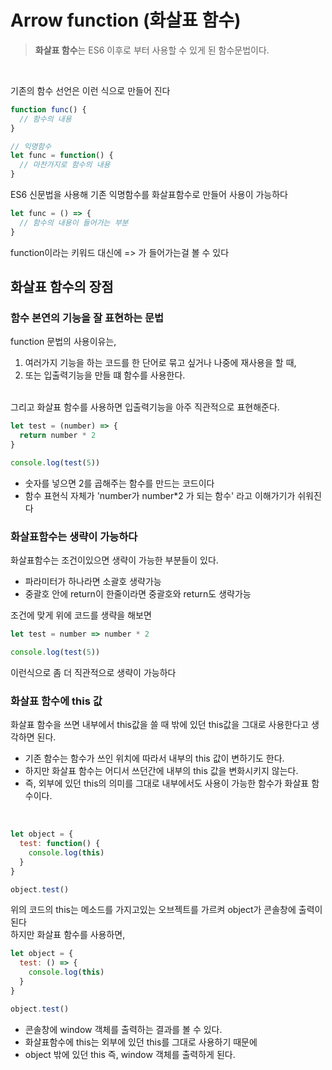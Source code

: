 # Arrow function (화살표 함수)
> **화살표 함수**는 ES6 이후로 부터 사용할 수 있게 된 함수문법이다.
<br />

기존의 함수 선언은 이런 식으로 만들어 진다

```javascript
function func() {
  // 함수의 내용
}

// 익명함수
let func = function() {
  // 마찬가지로 함수의 내용
}

```

ES6 신문법을 사용해 기존 익명함수를 화살표함수로 만들어 사용이 가능하다

```javascript
let func = () => {
  // 함수의 내용이 들어가는 부분
}
```

function이라는 키워드 대신에 => 가 들어가는걸 볼 수 있다
<br />

## 화살표 함수의 장점
### 함수 본연의 기능을 잘 표현하는 문법
function 문법의 사용이유는, 
<br />
1. 여러가지 기능을 하는 코드를 한 단어로 묶고 싶거나 나중에 재사용을 할 때,
1. 또는 입출력기능을 만들 떄 함수를 사용한다.
<br />
그리고 화살표 함수를 사용하면 입출력기능을 아주 직관적으로 표현해준다.

```javascript
let test = (number) => {
  return number * 2
}

console.log(test(5))
```

- 숫자를 넣으면 2를 곱해주는 함수를 만드는 코드이다
- 함수 표현식 자체가 'number가 number*2 가 되는 함수' 라고 이해가기가 쉬워진다

### 화살표함수는 생략이 가능하다
화살표함수는 조건이있으면 생략이 가능한 부분들이 있다.
- 파라미터가 하나라면 소괄호 생략가능
- 중괄호 안에 return이 한줄이라면 중괄호와 return도 생략가능

조건에 맞게 위에 코드를 생략을 해보면

```javascript
let test = number => number * 2

console.log(test(5))
```

이런식으로 좀 더 직관적으로 생략이 가능하다
<br />

### 화살표 함수에 this 값
화살표 함수을 쓰면 내부에서 this값을 쓸 때 밖에 있던 this값을 그대로 사용한다고 생각하면 된다.

- 기존 함수는 함수가 쓰인 위치에 따라서 내부의 this 값이 변하기도 한다.
- 하지만 화살표 함수는 어디서 쓰던간에 내부의 this 값을 변화시키지 않는다.
- 즉, 외부에 있던 this의 의미를 그대로 내부에서도 사용이 가능한 함수가 화살표 함수이다.
<br />

```javascript
let object = {
  test: function() {
    console.log(this)
  }
}

object.test()
```

위의 코드의 this는 메소드를 가지고있는 오브젝트를 가르켜 object가 콘솔창에 출력이 된다
<br />
하지만 화살표 함수를 사용하면,

```javascript
let object = {
  test: () => {
    console.log(this)
  }
}

object.test()
```

- 콘솔창에 window 객체를 출력하는 결과를 볼 수 있다.
- 화살표함수에 this는 외부에 있던 this를 그대로 사용하기 때문에
- object 밖에 있던 this 즉, window 객체를 출력하게 된다.
